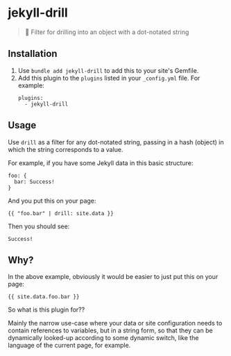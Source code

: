 # jekyll-drill

> 💎 Filter for drilling into an object with a dot-notated string

## Installation

1. Use `bundle add jekyll-drill` to add this to your site's Gemfile.
2. Add this plugin to the `plugins` listed in your `_config.yml` file. For example:
    ```
    plugins:
      - jekyll-drill
    ```

## Usage

Use `drill` as a filter for any dot-notated string, passing in a hash (object) in which the string corresponds to a value.

For example, if you have some Jekyll data in this basic structure:
```
foo: {
  bar: Success!
}
```
And you put this on your page:
```
{{ "foo.bar" | drill: site.data }}
```
Then you should see:
```
Success!
```

## Why?

In the above example, obviously it would be easier to just put this on your page:
```
{{ site.data.foo.bar }}
```

So what is this plugin for??

Mainly the narrow use-case where your data or site configuration needs to contain references to variables, but in a string form, so that they can be dynamically looked-up according to some dynamic switch, like the language of the current page, for example.
